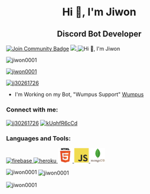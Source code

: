 <h1 align="center">Hi 👋, I'm Jiwon</h1>
<h2 align="center">Discord Bot Developer</h3>
<a href="https://discord.gg/kUqhfR6cCd"><img src="https://img.shields.io/discord/733027681184251937.svg?style=flat&label=Contact%20Me&color=7289DA" alt="Join Community Badge"/></a>
<a href="https://twitter.com/JJ30261726" ><img src="https://img.shields.io/twitter/follow/Jiwon.svg?style=social" /> </a>
<img alt="Hi 👋, I'm Jiwon" src="assets/JiwonAnimated1.gif"> </img>


<p align="left"> <img src="https://komarev.com/ghpvc/?username=jiwon0001&label=Profile%20views&color=0e75b6&style=flat" alt="jiwon0001" /> </p>

<p align="left"> <a href="https://github.com/ryo-ma/github-profile-trophy"><img src="https://github-profile-trophy.vercel.app/?username=jiwon0001" alt="jiwon0001" /></a> </p>

<p align="left"> <a href="https://twitter.com/jj30261726" target="blank"><img src="https://img.shields.io/twitter/follow/jj30261726?logo=twitter&style=for-the-badge" alt="jj30261726" /></a> </p>

- I'm Working on my Bot, "Wumpus Support" [Wumpus](https://discord.com/oauth2/authorize?client_id=845242302083104790&scope=bot&permissions=2146958847)

<h3 align="left">Connect with me:</h3>
<p align="left">
<a href="https://twitter.com/jj30261726" target="blank"><img align="center" src="https://raw.githubusercontent.com/rahuldkjain/github-profile-readme-generator/master/src/images/icons/Social/twitter.svg" alt="jj30261726" height="30" width="40" /></a>
<a href="https://discord.gg/kUqhfR6cCd" target="blank"><img align="center" src="https://raw.githubusercontent.com/rahuldkjain/github-profile-readme-generator/master/src/images/icons/Social/discord.svg" alt="kUqhfR6cCd" height="30" width="40" /></a>
</p>

<h3 align="left">Languages and Tools:</h3>
<p align="left"> <a href="https://firebase.google.com/" target="_blank"> <img src="https://www.vectorlogo.zone/logos/firebase/firebase-icon.svg" alt="firebase" width="40" height="40"/> </a> <a href="https://heroku.com" target="_blank"> <img src="https://www.vectorlogo.zone/logos/heroku/heroku-icon.svg" alt="heroku" width="40" height="40"/> </a> <a href="https://www.w3.org/html/" target="_blank"> <img src="https://raw.githubusercontent.com/devicons/devicon/master/icons/html5/html5-original-wordmark.svg" alt="html5" width="40" height="40"/> </a> <a href="https://developer.mozilla.org/en-US/docs/Web/JavaScript" target="_blank"> <img src="https://raw.githubusercontent.com/devicons/devicon/master/icons/javascript/javascript-original.svg" alt="javascript" width="40" height="40"/> </a> <a href="https://www.mongodb.com/" target="_blank"> <img src="https://raw.githubusercontent.com/devicons/devicon/master/icons/mongodb/mongodb-original-wordmark.svg" alt="mongodb" width="40" height="40"/> </a> </p>

<p><img align="left" src="https://github-readme-stats.vercel.app/api/top-langs?username=jiwon0001&show_icons=true&locale=en&layout=compact" alt="jiwon0001" /></p>

<p>&nbsp;<img align="center" src="https://github-readme-stats.vercel.app/api?username=jiwon0001&show_icons=true&locale=en" alt="jiwon0001" /></p>

<p><img align="center" src="https://github-readme-streak-stats.herokuapp.com/?user=jiwon0001&" alt="jiwon0001" /></p>
